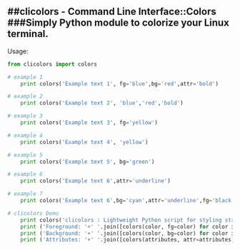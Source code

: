 ##clicolors - Command Line Interface::Colors
###Simply Python module to colorize your Linux terminal. 
---
Usage:
```python
from clicolors import colors

# example 1
    print colors('Example text 1', fg='blue',bg='red',attr='bold')
```

```python
# example 2
    print colors('Example text 2', 'blue','red','bold')
```

```python
# example 3
    print colors('Example text 3', fg='yellow')
```

```python
# example 4
    print colors('Example text 4', 'yellow')
```

```python
# example 5
    print colors('Example text 5', bg='green')
```

```python
# example 6
    print colors('Example text 6',attr='underline')
```

```python
# example 7
    print colors('Example text 6',bg='cyan',attr='underline',fg='black')
```
```python
# clicolors Demo
    print colors('clicolors : Lightweight Python script for styling strings in your Linux terminal',fg='black',bg='white',attr='underline')
    print ('Foreground: '+' '.join([colors(color, fg=color) for color in COLORS]))
    print ('Background: '+' '.join([colors(color, bg=color) for color in COLORS]))
    print ('Attributes: '+' '.join([colors(attributes, attr=attributes) for attributes in ATTRIBUTES]))
```
